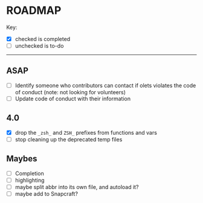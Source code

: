 # ROADMAP

Key:

- [x] checked is completed
- [ ] unchecked is to-do

---

## ASAP

- [ ] Identify someone who contributors can contact if olets violates the code of conduct (note: not looking for volunteers)
- [ ] Update code of conduct with their information

## 4.0

- [x] drop the `_zsh_` and `ZSH_` prefixes from functions and vars
- [ ] stop cleaning up the deprecated temp files

## Maybes

- [ ] Completion
- [ ] highlighting
- [ ] maybe split abbr into its own file, and autoload it?
- [ ] maybe add to Snapcraft?
